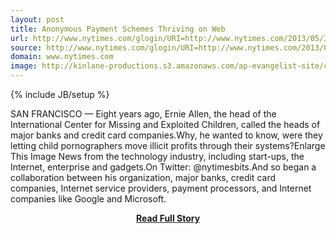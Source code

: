 ```yaml
---
layout: post
title: Anonymous Payment Schemes Thriving on Web
url: http://www.nytimes.com/glogin/URI=http://www.nytimes.com/2013/05/30/technology/anonymous-payment-schemes-thriving-on-web.html&OQ=partnerQ3DrssQ26emcQ3DrssQ26_rQ3D0&OP=49098756Q2FQ2BgQ7BPQ2BbQ3DPQ2BQ60Q60Q60Q2BQ5EPvfQ2BQ3EgQ51utggPHQ2BHxGQ23Q2Bx7Q2BQ23xQ2BPDQ51Q5Ebgfg8Q3DQ2BQ5BbgbQ3Dvgpu,Q7BQ5BQ3DvDbP,uQ51Q5EDvDu,PQ5EteQ26eb8,gb,Q60DQ5DQ27Q5EPvf
source: http://www.nytimes.com/glogin/URI=http://www.nytimes.com/2013/05/30/technology/anonymous-payment-schemes-thriving-on-web.html&OQ=partnerQ3DrssQ26emcQ3DrssQ26_rQ3D0&OP=49098756Q2FQ2BgQ7BPQ2BbQ3DPQ2BQ60Q60Q60Q2BQ5EPvfQ2BQ3EgQ51utggPHQ2BHxGQ23Q2Bx7Q2BQ23xQ2BPDQ51Q5Ebgfg8Q3DQ2BQ5BbgbQ3Dvgpu,Q7BQ5BQ3DvDbP,uQ51Q5EDvDu,PQ5EteQ26eb8,gb,Q60DQ5DQ27Q5EPvf
domain: www.nytimes.com
image: http://kinlane-productions.s3.amazonaws.com/ap-evangelist-site/curated/screenshots/9374_www_nytimes_com.png
---
```

{% include JB/setup %}<p>SAN FRANCISCO — Eight years ago, Ernie Allen, the head of the International Center for Missing and Exploited Children, called the heads of major banks and credit card companies.Why, he wanted to know, were they letting child pornographers move illicit profits through their systems?Enlarge This Image News from the technology industry, including start-ups, the Internet, enterprise and gadgets.On Twitter: @nytimesbits.And so began a collaboration between his organization, major banks, credit card companies, Internet service providers, payment processors, and Internet companies like Google and Microsoft.</p>
<center><p><a href="http://www.nytimes.com/glogin/URI=http://www.nytimes.com/2013/05/30/technology/anonymous-payment-schemes-thriving-on-web.html&OQ=partnerQ3DrssQ26emcQ3DrssQ26_rQ3D0&OP=49098756Q2FQ2BgQ7BPQ2BbQ3DPQ2BQ60Q60Q60Q2BQ5EPvfQ2BQ3EgQ51utggPHQ2BHxGQ23Q2Bx7Q2BQ23xQ2BPDQ51Q5Ebgfg8Q3DQ2BQ5BbgbQ3Dvgpu,Q7BQ5BQ3DvDbP,uQ51Q5EDvDu,PQ5EteQ26eb8,gb,Q60DQ5DQ27Q5EPvf" style='padding:25px; font-sze:18px; font-weight: bold;'>Read Full Story</a></p></center>
